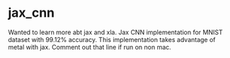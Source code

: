 # jax_cnn
Wanted to learn more abt jax and xla. Jax CNN implementation for MNIST dataset with 99.12% accuracy. This implementation takes advantage of metal with jax. Comment out that line if run on non mac.
